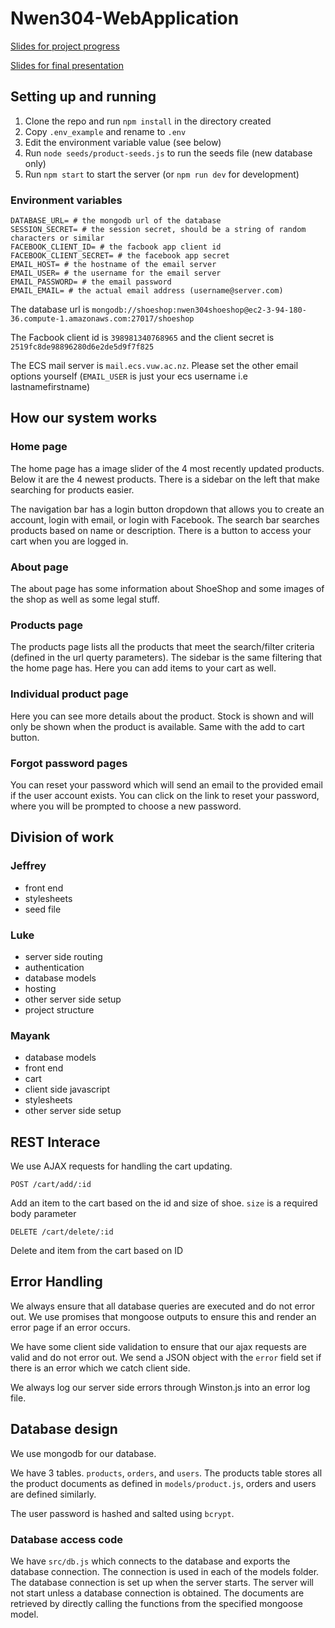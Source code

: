 # Nwen304-WebApplication

[Slides for project progress](https://myvuwac-my.sharepoint.com/:p:/r/personal/honissluke_myvuw_ac_nz/_layouts/15/Doc.aspx?sourcedoc=%7B8BAB8085-EE5C-4676-974F-01CC1A8EC0F9%7D&file=Presentation.pptx&action=edit&mobileredirect=true&wdNewAndOpenCt=1570056463489&wdPreviousSession=7465ba52-9266-4c08-b4cc-5df99f78254b&wdOrigin=ohpAppStartPages)

[Slides for final presentation](https://myvuwac-my.sharepoint.com/:p:/r/personal/honissluke_myvuw_ac_nz/_layouts/15/Doc.aspx?sourcedoc=%7BE20A2228-4D77-4CBA-885A-A6A4C88A28D2%7D&file=Presentation.pptx&action=edit&mobileredirect=true&wdNewAndOpenCt=1573005022519&wdPreviousSession=6bb71aef-ac56-484a-be1d-52d6207d1023&wdOrigin=ohpAppStartPages&cid=89edb8fe-198b-4e91-8d7a-a2e40f9ce202)


## Setting up and running

1. Clone the repo and run `npm install` in the directory created
1. Copy `.env_example` and rename to `.env`
1. Edit the environment variable value (see below)
1. Run `node seeds/product-seeds.js` to run the seeds file (new database only)
1. Run `npm start` to start the server (or `npm run dev` for development)

### Environment variables

```
DATABASE_URL= # the mongodb url of the database
SESSION_SECRET= # the session secret, should be a string of random characters or similar
FACEBOOK_CLIENT_ID= # the facbook app client id
FACEBOOK_CLIENT_SECRET= # the facebook app secret
EMAIL_HOST= # the hostname of the email server
EMAIL_USER= # the username for the email server
EMAIL_PASSWORD= # the email password
EMAIL_EMAIL= # the actual email address (username@server.com)
```

The database url is `mongodb://shoeshop:nwen304shoeshop@ec2-3-94-180-36.compute-1.amazonaws.com:27017/shoeshop`

The Facbook client id is `398981340768965` and the client secret is `2519fc8de98896280d6e2de5d9f7f825`

The ECS mail server is `mail.ecs.vuw.ac.nz`. Please set the other email options yourself (`EMAIL_USER` is just your ecs username i.e lastnamefirstname)


## How our system works

### Home page

The home page has a image slider of the 4 most recently updated products. Below it are the 4 newest products. There is a sidebar on the left that make searching for products easier.

The navigation bar has a login button dropdown that allows you to create an account, login with email, or login with Facebook. The search bar searches products based on name or description. There is a button to access your cart when you are logged in.

### About page

The about page has some information about ShoeShop and some images of the shop as well as some legal stuff.

### Products page

The products page lists all the products that meet the search/filter criteria (defined in the url querty parameters). The sidebar is the same filtering that the home page has. Here you can add items to your cart as well.

### Individual product page

Here you can see more details about the product. Stock is shown and will only be shown when the product is available. Same with the add to cart button.

### Forgot password pages

You can reset your password which will send an email to the provided email if the user account exists. You can click on the link to reset your password, where you will be prompted to choose a new password.


## Division of work

### Jeffrey
- front end
- stylesheets
- seed file

### Luke
- server side routing
- authentication
- database models
- hosting
- other server side setup
- project structure

### Mayank
- database models
- front end
- cart
- client side javascript
- stylesheets
- other server side setup


## REST Interace

We use AJAX requests for handling the cart updating.

`POST /cart/add/:id`

Add an item to the cart based on the id and size of shoe. `size` is a required body parameter

`DELETE /cart/delete/:id`

Delete and item from the cart based on ID

## Error Handling

We always ensure that all database queries are executed and do not error out. We use promises that mongoose outputs to ensure this and render an error page if an error occurs.

We have some client side validation to ensure that our ajax requests are valid and do not error out. We send a JSON object with the `error` field set if there is an error which we catch client side.

We always log our server side errors through Winston.js into an error log file.


## Database design

We use mongodb for our database.

We have 3 tables. `products`, `orders`, and `users`. The products table stores all the product documents as defined in `models/product.js`, orders and users are defined similarly.

The user password is hashed and salted using `bcrypt`.

### Database access code

We have `src/db.js` which connects to the database and exports the database connection. The connection is used in each of the models folder. The database connection is set up when the server starts. The server will not start unless a database connection is obtained. The documents are retrieved by directly calling the functions from the specified mongoose model.
